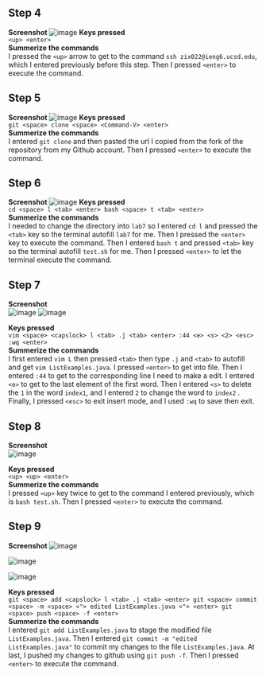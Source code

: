 ## Step 4
**Screenshot**
![image](https://github.com/furyhorn/cse15l-lab-reports/assets/165836763/7caaabf5-e602-4305-acc3-229741a39bbb)
**Keys pressed** <br>
`<up> <enter>`<br>
**Summerize the commands** <br>
I pressed the `<up>` arrow to get to the command `ssh zix022@ieng6.ucsd.edu`, which I entered previously before this step. Then I pressed `<enter>` to execute the command.

## Step 5
**Screenshot**
![image](https://github.com/furyhorn/cse15l-lab-reports/assets/165836763/79256a65-245f-4606-b720-66235ee47db5)
**Keys pressed** <br>
`git <space> clone <space> <Command-V> <enter>`
<br>
**Summerize the commands** <br>
I entered `git clone` and then pasted the url I copied from the fork of the repository from my Github account. Then I pressed `<enter>` to execute the command.


## Step 6
**Screenshot**
![image](https://github.com/furyhorn/cse15l-lab-reports/assets/165836763/62684393-981d-4ac2-8a84-313d05ad72cb)
**Keys pressed** <br>
`cd <space> l <tab> <enter> bash <space> t <tab> <enter>`
<br>
**Summerize the commands** <br>
I needed to change the directory into `lab7` so I entered `cd l` and pressed the `<tab>` key so the terminal autofill `lab7` for me. Then I pressed the `<enter>` key to execute the command. Then I entered `bash t` and pressed `<tab>` key so the terminal autofill `test.sh` for me. Then I pressed `<enter>` to let the terminal execute the command.


## Step 7
**Screenshot**<br>
![image](https://github.com/furyhorn/cse15l-lab-reports/assets/165836763/edbdb061-24c5-4b11-b634-dfbe1b96c415)
![image](https://github.com/furyhorn/cse15l-lab-reports/assets/165836763/d7ab2913-eb8a-47f2-8321-ae52948a56a6)

**Keys pressed** <br>
`vim <space> <capslock> l <tab> .j <tab> <enter> :44 <e> <s> <2> <esc> :wq <enter>`
<br>
**Summerize the commands** <br>
I first entered `vim L` then pressed `<tab>` then type `.j` and `<tab>` to autofill and get `vim ListExamples.java`. I pressed `<enter>` to get into file. Then I entered `:44` to get to the corresponding line I need to make a edit. I entered `<e>` to get to the last element of the first word. Then I entered `<s>` to delete the `1` in the word `index1`, and I entered `2` to change the word to `index2` . Finally, I pressed `<esc>` to exit insert mode, and I used `:wq` to save then exit.


## Step 8
**Screenshot**<br>
![image](https://github.com/furyhorn/cse15l-lab-reports/assets/165836763/4cf16054-cabe-4f81-a48f-b0f8d60f68b3)

**Keys pressed** <br>
`<up> <up> <enter>`
<br>
**Summerize the commands** <br>
I pressed `<up>` key twice to get to the command I entered previously, which is `bash test.sh`. Then I pressed `<enter>` to execute the command.



## Step 9
**Screenshot**
![image](https://github.com/furyhorn/cse15l-lab-reports/assets/165836763/63055606-163b-477c-b47e-a507ce29f5c4)

![image](https://github.com/furyhorn/cse15l-lab-reports/assets/165836763/cd696670-d277-4cef-bdc6-551889d9df39)

![image](https://github.com/furyhorn/cse15l-lab-reports/assets/165836763/b5dc11e8-e868-4bfc-ad91-3162f3383031)


**Keys pressed** <br>
`git <space> add <capslock> l <tab> .j <tab> <enter> git <space> commit <space> -m <space> <"> edited ListExamples.java <"> <enter> git <space> push <space> -f <enter>`
<br>
**Summerize the commands** <br>
I entered `git add ListExamples.java` to stage the modified file `ListExamples.java`. Then I entered `git commit -m "edited ListExamples.java"` to commit my changes to the file `ListExamples.java`. At last, I pushed my changes to github using `git push -f`. Then I pressed `<enter>` to execute the command.


